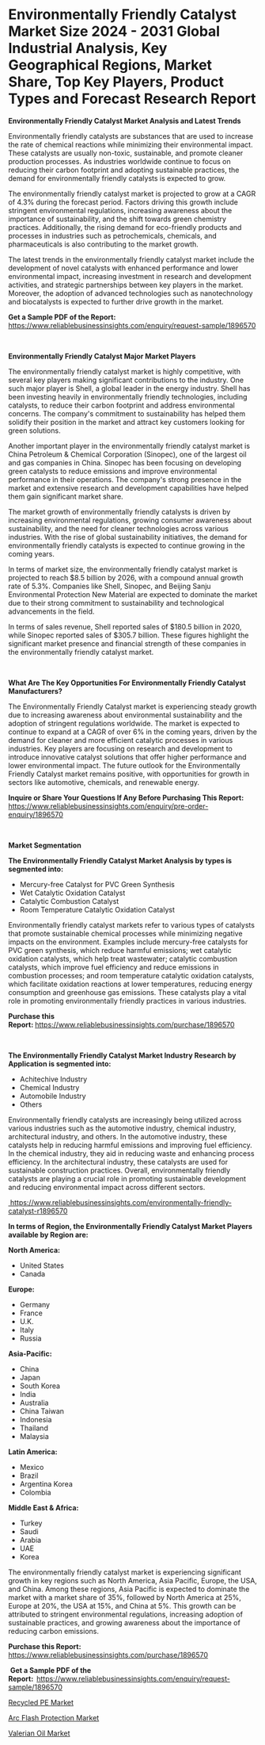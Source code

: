 <p><h1>Environmentally Friendly Catalyst Market Size 2024 - 2031 Global Industrial Analysis, Key Geographical Regions, Market Share, Top Key Players, Product Types and Forecast Research Report</h1></p><p><strong>Environmentally Friendly Catalyst Market Analysis and Latest Trends</strong></p>
<p><p>Environmentally friendly catalysts are substances that are used to increase the rate of chemical reactions while minimizing their environmental impact. These catalysts are usually non-toxic, sustainable, and promote cleaner production processes. As industries worldwide continue to focus on reducing their carbon footprint and adopting sustainable practices, the demand for environmentally friendly catalysts is expected to grow.</p><p>The environmentally friendly catalyst market is projected to grow at a CAGR of 4.3% during the forecast period. Factors driving this growth include stringent environmental regulations, increasing awareness about the importance of sustainability, and the shift towards green chemistry practices. Additionally, the rising demand for eco-friendly products and processes in industries such as petrochemicals, chemicals, and pharmaceuticals is also contributing to the market growth.</p><p>The latest trends in the environmentally friendly catalyst market include the development of novel catalysts with enhanced performance and lower environmental impact, increasing investment in research and development activities, and strategic partnerships between key players in the market. Moreover, the adoption of advanced technologies such as nanotechnology and biocatalysts is expected to further drive growth in the market.</p></p>
<p><strong>Get a Sample PDF of the Report:&nbsp;</strong> <a href="https://www.reliablebusinessinsights.com/enquiry/request-sample/1896570">https://www.reliablebusinessinsights.com/enquiry/request-sample/1896570</a></p>
<p>&nbsp;</p>
<p><strong>Environmentally Friendly Catalyst Major Market Players</strong></p>
<p><p>The environmentally friendly catalyst market is highly competitive, with several key players making significant contributions to the industry. One such major player is Shell, a global leader in the energy industry. Shell has been investing heavily in environmentally friendly technologies, including catalysts, to reduce their carbon footprint and address environmental concerns. The company's commitment to sustainability has helped them solidify their position in the market and attract key customers looking for green solutions.</p><p>Another important player in the environmentally friendly catalyst market is China Petroleum & Chemical Corporation (Sinopec), one of the largest oil and gas companies in China. Sinopec has been focusing on developing green catalysts to reduce emissions and improve environmental performance in their operations. The company's strong presence in the market and extensive research and development capabilities have helped them gain significant market share.</p><p>The market growth of environmentally friendly catalysts is driven by increasing environmental regulations, growing consumer awareness about sustainability, and the need for cleaner technologies across various industries. With the rise of global sustainability initiatives, the demand for environmentally friendly catalysts is expected to continue growing in the coming years.</p><p>In terms of market size, the environmentally friendly catalyst market is projected to reach $8.5 billion by 2026, with a compound annual growth rate of 5.3%. Companies like Shell, Sinopec, and Beijing Sanju Environmental Protection New Material are expected to dominate the market due to their strong commitment to sustainability and technological advancements in the field.</p><p>In terms of sales revenue, Shell reported sales of $180.5 billion in 2020, while Sinopec reported sales of $305.7 billion. These figures highlight the significant market presence and financial strength of these companies in the environmentally friendly catalyst market.</p></p>
<p>&nbsp;</p>
<p><strong>What Are The Key Opportunities For Environmentally Friendly Catalyst Manufacturers?</strong></p>
<p><p>The Environmentally Friendly Catalyst market is experiencing steady growth due to increasing awareness about environmental sustainability and the adoption of stringent regulations worldwide. The market is expected to continue to expand at a CAGR of over 6% in the coming years, driven by the demand for cleaner and more efficient catalytic processes in various industries. Key players are focusing on research and development to introduce innovative catalyst solutions that offer higher performance and lower environmental impact. The future outlook for the Environmentally Friendly Catalyst market remains positive, with opportunities for growth in sectors like automotive, chemicals, and renewable energy.</p></p>
<p><strong>Inquire or Share Your Questions If Any Before Purchasing This Report:</strong> <a href="https://www.reliablebusinessinsights.com/enquiry/pre-order-enquiry/1896570">https://www.reliablebusinessinsights.com/enquiry/pre-order-enquiry/1896570</a></p>
<p>&nbsp;</p>
<p><strong>Market Segmentation</strong></p>
<p><strong>The Environmentally Friendly Catalyst Market Analysis by types is segmented into:</strong></p>
<p><ul><li>Mercury-free Catalyst for PVC Green Synthesis</li><li>Wet Catalytic Oxidation Catalyst</li><li>Catalytic Combustion Catalyst</li><li>Room Temperature Catalytic Oxidation Catalyst</li></ul></p>
<p><p>Environmentally friendly catalyst markets refer to various types of catalysts that promote sustainable chemical processes while minimizing negative impacts on the environment. Examples include mercury-free catalysts for PVC green synthesis, which reduce harmful emissions; wet catalytic oxidation catalysts, which help treat wastewater; catalytic combustion catalysts, which improve fuel efficiency and reduce emissions in combustion processes; and room temperature catalytic oxidation catalysts, which facilitate oxidation reactions at lower temperatures, reducing energy consumption and greenhouse gas emissions. These catalysts play a vital role in promoting environmentally friendly practices in various industries.</p></p>
<p><strong>Purchase this Report:&nbsp;</strong><a href="https://www.reliablebusinessinsights.com/purchase/1896570">https://www.reliablebusinessinsights.com/purchase/1896570</a></p>
<p>&nbsp;</p>
<p><strong>The Environmentally Friendly Catalyst Market Industry Research by Application is segmented into:</strong></p>
<p><ul><li>Achitechive Industry</li><li>Chemical Industry</li><li>Automobile Industry</li><li>Others</li></ul></p>
<p><p>Environmentally friendly catalysts are increasingly being utilized across various industries such as the automotive industry, chemical industry, architectural industry, and others. In the automotive industry, these catalysts help in reducing harmful emissions and improving fuel efficiency. In the chemical industry, they aid in reducing waste and enhancing process efficiency. In the architectural industry, these catalysts are used for sustainable construction practices. Overall, environmentally friendly catalysts are playing a crucial role in promoting sustainable development and reducing environmental impact across different sectors.</p></p>
<p><a href="https://www.reliablebusinessinsights.com/environmentally-friendly-catalyst-r1896570">&nbsp;https://www.reliablebusinessinsights.com/environmentally-friendly-catalyst-r1896570</a></p>
<p><strong>In terms of Region, the Environmentally Friendly Catalyst Market Players available by Region are:</strong></p>
<p>
    <p> <strong> North America: </strong>
        <ul>
            <li>United States</li>
            <li>Canada</li>
        </ul>
        </p> 
    <p> <strong> Europe: </strong>
        <ul>
            <li>Germany</li>
            <li>France</li>
            <li>U.K.</li>
            <li>Italy</li>
            <li>Russia</li>
        </ul>
        </p> 
    <p> <strong> Asia-Pacific: </strong>
        <ul>
            <li>China</li>
            <li>Japan</li>
            <li>South Korea</li>
            <li>India</li>
            <li>Australia</li>
            <li>China Taiwan</li>
            <li>Indonesia</li>
            <li>Thailand</li>
            <li>Malaysia</li>
        </ul>
        </p> 
    <p> <strong> Latin America: </strong>
        <ul>
            <li>Mexico</li>
            <li>Brazil</li>
            <li>Argentina Korea</li>
            <li>Colombia</li>
        </ul>
        </p> 
    <p> <strong> Middle East & Africa: </strong>
        <ul>
            <li>Turkey</li>
            <li>Saudi</li>
            <li>Arabia</li>
            <li>UAE</li>
            <li>Korea</li>
        </ul>
    </p>
    </p>
<p><p>The environmentally friendly catalyst market is experiencing significant growth in key regions such as North America, Asia Pacific, Europe, the USA, and China. Among these regions, Asia Pacific is expected to dominate the market with a market share of 35%, followed by North America at 25%, Europe at 20%, the USA at 15%, and China at 5%. This growth can be attributed to stringent environmental regulations, increasing adoption of sustainable practices, and growing awareness about the importance of reducing carbon emissions.</p></p>
<p><strong>Purchase this Report: </strong><a href="https://www.reliablebusinessinsights.com/purchase/1896570">https://www.reliablebusinessinsights.com/purchase/1896570</a></p>
<p>&nbsp;<strong>Get a Sample PDF of the Report:&nbsp;&nbsp;</strong><a href="https://www.reliablebusinessinsights.com/enquiry/request-sample/1896570">https://www.reliablebusinessinsights.com/enquiry/request-sample/1896570</a></p>
<p><strong></strong></p>
<p><p><a href="https://medium.com/@eltaoberts/global-recycled-pe-market-by-product-type-by-application-by-region-and-companies-industry-3fd1a86ef756">Recycled PE Market</a></p><p><a href="https://medium.com/@scottroberts2661/deep-dive-into-the-arc-flash-protection-market-itstrends-market-segmentation-and-competitive-82a0c86e91d7">Arc Flash Protection Market</a></p><p><a href="https://medium.com/@sdonald04328/valerian-oil-market-overview-global-market-trends-and-future-prospects-from-2024-to-2031-b2036a311515">Valerian Oil Market</a></p></p>